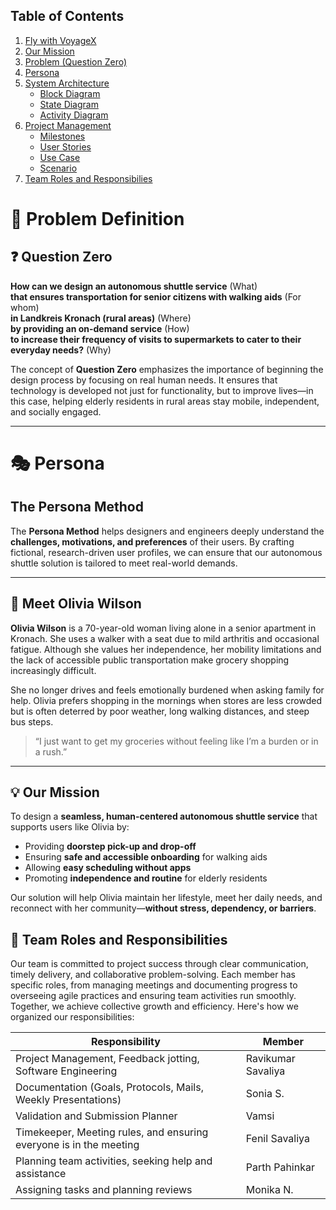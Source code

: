 ## Table of Contents
1. [Fly with VoyageX](#1-fly-with-voyagex)
2. [Our Mission](#2-our-mission)
3. [Problem (Question Zero)](#3-problem-question-zero)
4. [Persona](#4-persona)
5. [System Architecture](#5-system-architecture)
   - [Block Diagram](#51-block-diagram)
   - [State Diagram](#52-state-diagram)
   - [Activity Diagram](#53-activity-diagram)
6. [Project Management](#6-project-management)
   - [Milestones](#61-milestones)
   - [User Stories](#62-user-stories)
   - [Use Case](#63-use-case)
   - [Scenario](#64-scenario)
7. [Team Roles and Responsibilies](#7-team-roles-and-responsibilies)


# 🧠 Problem Definition

## ❓ Question Zero

**How can we design an autonomous shuttle service** (What)  
**that ensures transportation for senior citizens with walking aids** (For whom)  
**in Landkreis Kronach (rural areas)** (Where)  
**by providing an on-demand service** (How)  
**to increase their frequency of visits to supermarkets to cater to their everyday needs?** (Why)

The concept of **Question Zero** emphasizes the importance of beginning the design process by focusing on real human needs. It ensures that technology is developed not just for functionality, but to improve lives—in this case, helping elderly residents in rural areas stay mobile, independent, and socially engaged.

---

# 🎭 Persona

## The Persona Method

The **Persona Method** helps designers and engineers deeply understand the **challenges, motivations, and preferences** of their users. By crafting fictional, research-driven user profiles, we can ensure that our autonomous shuttle solution is tailored to meet real-world demands.

---

## 👵 Meet Olivia Wilson

**Olivia Wilson** is a 70-year-old woman living alone in a senior apartment in Kronach. She uses a walker with a seat due to mild arthritis and occasional fatigue. Although she values her independence, her mobility limitations and the lack of accessible public transportation make grocery shopping increasingly difficult.

She no longer drives and feels emotionally burdened when asking family for help. Olivia prefers shopping in the mornings when stores are less crowded but is often deterred by poor weather, long walking distances, and steep bus steps.

> “I just want to get my groceries without feeling like I’m a burden or in a rush.”

---

## 💡 Our Mission

To design a **seamless, human-centered autonomous shuttle service** that supports users like Olivia by:

- Providing **doorstep pick-up and drop-off**
- Ensuring **safe and accessible onboarding** for walking aids
- Allowing **easy scheduling without apps**
- Promoting **independence and routine** for elderly residents

Our solution will help Olivia maintain her lifestyle, meet her daily needs, and reconnect with her community—**without stress, dependency, or barriers**.

## 🎯 Team Roles and Responsibilities

Our team is committed to project success through clear communication, timely delivery, and collaborative problem-solving. Each member has specific roles, from managing meetings and documenting progress to overseeing agile practices and ensuring team activities run smoothly. Together, we achieve collective growth and efficiency. Here's how we organized our responsibilities:

| **Responsibility**                                                                 | **Member**             |
|------------------------------------------------------------------------------------|------------------------|
| Project Management, Feedback jotting, Software Engineering                        | Ravikumar Savaliya      |
| Documentation (Goals, Protocols, Mails, Weekly Presentations)                     | Sonia S.               |
| Validation and Submission Planner                                                 | Vamsi                  |
| Timekeeper, Meeting rules, and ensuring everyone is in the meeting                | Fenil Savaliya         |
| Planning team activities, seeking help and assistance                              | Parth Pahinkar         |
| Assigning tasks and planning reviews                                               | Monika N.              |

